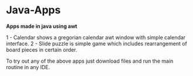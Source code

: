 # Java-Apps
**Apps made in java using awt**

1 - Calendar shows a gregorian calendar awt window with simple calendar interface.
2 - Slide puzzle is simple game which includes rearrangement of board pieces in certain order.

To try out any of the above apps just download files and run the main routine in any IDE.
